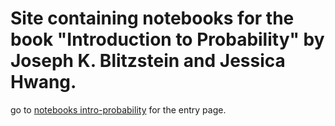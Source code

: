 # Site containing notebooks for the book "Introduction to Probability" by Joseph K. Blitzstein and Jessica Hwang.

go to [notebooks intro-probability](https://raduw.github.io/intro-probability/) for the entry page.
